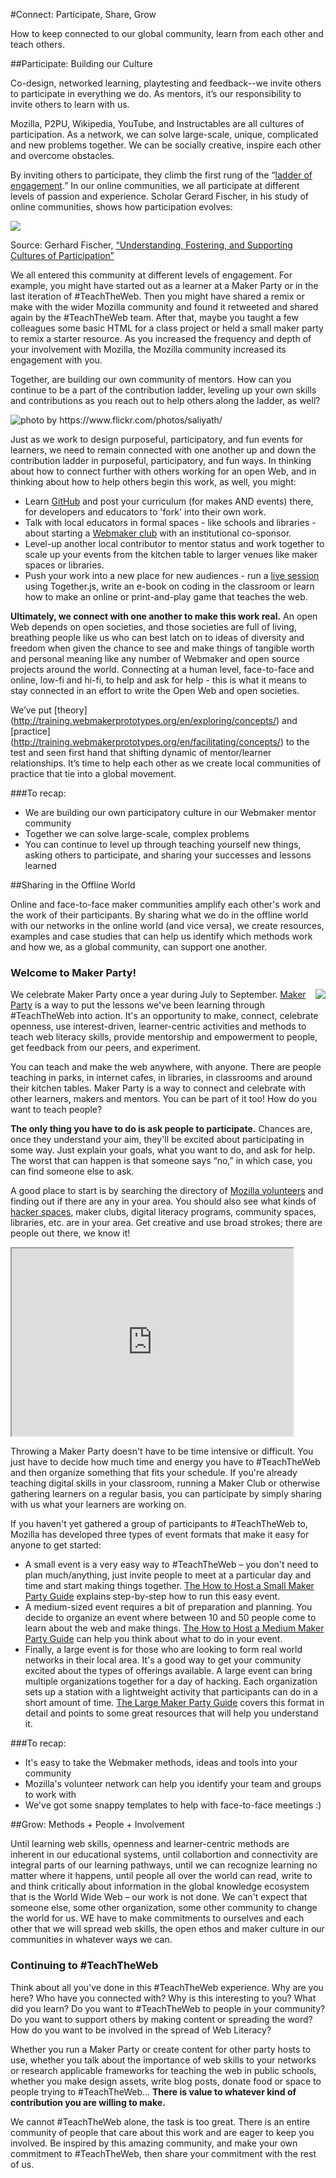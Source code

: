 #Connect: Participate, Share, Grow

How to keep connected to our global community, learn from each other and teach others. 

##Participate: Building our Culture

Co-design, networked learning, playtesting and feedback--we invite others to participate in everything we do. As mentors, it’s our responsibility to invite others to learn with us. 

Mozilla, P2PU, Wikipedia, YouTube, and Instructables are all cultures of participation. As a network, we can solve large-scale, unique, complicated and new problems together. We can be socially creative, inspire each other and overcome obstacles.

By inviting others to participate, they climb the first rung of the “<a href="https://wiki.mozilla.org/Webmaker/Engagement_Ladder">ladder of engagement</a>.” In our online communities, we all participate at different levels of passion and experience. Scholar Gerard Fischer, in his study of online communities, shows how participation evolves:

<img src="https://cloud.githubusercontent.com/assets/1874003/2749916/ffbe14ea-c835-11e3-99b2-813113579c72.png">

Source: Gerhard Fischer, [“Understanding, Fostering, and Supporting Cultures of Participation”](http://l3d.cs.colorado.edu/~gerhard/papers/2011/interactions-coverstory.pdf) 

We all entered this community at different levels of engagement. For example, you might have started out as a learner at a Maker Party or in the last iteration of #TeachTheWeb. Then you might have shared a remix or make with the wider Mozilla community and found it retweeted and shared again by the #TeachTheWeb team. After that, maybe you taught a few colleagues some basic HTML for a class project or held a small maker party to remix a starter resource. As you increased the frequency and depth of your involvement with Mozilla, the Mozilla community increased its engagement with you.

Together, are building our own community of mentors. How can you continue to be a part of the contribution ladder, leveling up your own skills and contributions as you reach out to help others along the ladder, as well?

<img src="https://farm8.staticflickr.com/7439/9758293374_68676314e6_z.jpg" alt="photo by https://www.flickr.com/photos/saliyath/"/>

Just as we work to design purposeful, participatory, and fun events for learners, we need to remain connected with one another up and down the contribution ladder in purposeful, participatory, and fun ways. In thinking about how to connect further with others working for an open Web, and in thinking about how to help others begin this work, as well, you might:

- Learn <a href="https://github.com/LauraHilliger/community_curriculum">GitHub</a> and post your curriculum (for makes AND events) there, for developers and educators to 'fork' into their own work.
- Talk with local educators in formal spaces - like schools and libraries - about starting a <a href="http://teach.webmaker.org/clubs">Webmaker club</a> with an institutional co-sponsor.
- Level-up another local contributor to mentor status and work together to scale up your events from the kitchen table to larger venues like maker spaces or libraries.
- Push your work into a new place for new audiences - run a <a href="https://training.webmakerprototypes.org/en/host-a-training/">live session</a> using Together.js, write an e-book on coding in the classroom or learn how to make an online or print-and-play game that teaches the web.

**Ultimately, we connect with one another to make this work real.** An open Web depends on open societies, and those societies are full of living, breathing people like us who can best latch on to ideas of diversity and freedom when given the chance to see and make things of tangible worth and personal meaning like any number of Webmaker and open source projects around the world. Connecting at a human level, face-to-face and online, low-fi and hi-fi, to help and ask for help - this is what it means to stay connected in an effort to write the Open Web and open societies.

We’ve put [theory] (http://training.webmakerprototypes.org/en/exploring/concepts/) and [practice] (http://training.webmakerprototypes.org/en/facilitating/concepts/) to the test and seen first hand that shifting dynamic of mentor/learner relationships. It’s time to help each other as we create local communities of practice that tie into a global movement.

###To recap:
* We are building our own participatory culture in our Webmaker mentor community
* Together we can solve large-scale, complex problems
* You can continue to level up through teaching yourself new things, asking others to participate, and sharing your successes and lessons learned

##Sharing in the Offline World

Online and face-to-face maker communities amplify each other's work and the work of their participants. By sharing what we do in the offline world with our networks in the online world (and vice versa), we create resources, examples and case studies that can help us identify which methods work and how we, as a global community, can support one another.

### Welcome to Maker Party!
<img src="http://party.webmaker.org/img/collage/2.jpg" style="float:right;"/>

We celebrate Maker Party once a year during July to September. <a href="http://party.webmaker.org?ref=training">Maker Party</a> is a way to put the lessons we've been learning through #TeachTheWeb into action. It's an opportunity to make, connect, celebrate openness, use interest-driven, learner-centric activities and methods to teach web literacy skills, provide mentorship and empowerment to people, get feedback from our peers, and experiment.

You can teach and make the web anywhere, with anyone. There are people teaching in parks, in internet cafes, in libraries, in classrooms and around their kitchen tables. Maker Party is a way to connect and celebrate with other learners, makers and mentors. You can be part of it too!
How do you want to teach people?

**The only thing you have to do is ask people to participate.** Chances are, once they understand your aim, they'll be excited about participating in some way. Just explain your goals, what you want to do, and ask for help. The worst that can happen is that someone says “no,” in which  case, you can find someone else to ask.

A good place to start is by searching the directory of <a href="http://mozillians.org">Mozilla volunteers</a> and finding out if there are any in your area. You should also see what kinds of <a href="http://hackerspaces.org/wiki/List_of_Hacker_Spaces">hacker spaces</a>, maker clubs, digital literacy programs, community spaces, libraries, etc. are in your area. Get creative and use broad strokes; there are people out there, we know it!

<div id="home-banner-video">
            <iframe src="https://vialogues.com/videos/embedded/11183/" width="450" height="300" scrolling="No"></iframe>
          </div>

Throwing a Maker Party doesn't have to be time intensive or difficult. You just have to decide how much time and energy you have to #TeachTheWeb and then organize something that fits your schedule. If you're already teaching digital skills in your classroom, running a Maker Club or otherwise gathering learners on a regular basis, you can participate by simply sharing with us what your learners are working on.

If you haven't yet gathered a group of participants to #TeachTheWeb to, Mozilla has developed three types of event formats that make it easy for anyone to get started:

* A small event is a very easy way to #TeachTheWeb – you don't need to plan much/anything, just invite people to meet at a particular day and time and start making things together. [The How to Host a Small Maker Party Guide](https://michelle.makes.org/thimble/LTE2NjE1MzQyMDg=/how-to-host-a-maker-party-small) explains step-by-step how to run this easy event.
* A medium-sized event requires a bit of preparation and planning. You decide to organize an event where between 10 and 50 people come to learn about the web and make things. [The How to Host a Medium Maker Party Guide](https://michelle.makes.org/thimble/LTE1Nzc2NDgxMjg=/how-to-host-a-maker-party-medium) can help you think about what to do in your event.
* Finally, a large event is for those who are looking to form real world networks in their local area. It's a good way to get your community excited about the types of offerings available. A large event can bring multiple organizations together for a day of hacking. Each organization sets up a station with a lightweight activity that participants can do in a short amount of time. [The Large Maker Party Guide](https://michelle.makes.org/thimble/LTEzMDkyMTI2NzI=/how-to-host-a-maker-party-large) covers this format in detail and points to some great resources that will help you understand it. 

###To recap:
* It's easy to take the Webmaker methods, ideas and tools into your community
* Mozilla's volunteer network can help you identify your team and groups to work with
* We've got some snappy templates to help with face-to-face meetings :)

##Grow: Methods + People + Involvement

Until learning web skills, openness and learner-centric methods are inherent in our educational systems, until collabortion and connectivity are integral parts of our learning pathways, until we can recognize learning no matter where it happens, until people all over the world can read, write to and think critically about information in the global knowledge ecosystem that is the World Wide Web – our work is not done.
We can't expect that someone else, some other organization, some other community to change the world for us. WE have to make commitments to ourselves and each other that we will spread web skills, the open ethos and maker culture in our communities in whatever ways we can.

### Continuing to #TeachTheWeb
Think about all you've done in this #TeachTheWeb experience. Why are you here? Who have you connected with? Why is this interesting to you? What did you learn? Do you want to #TeachTheWeb to people in your community? Do you want to support others by making content or spreading the word? How do you want to be involved in the spread of Web Literacy?

Whether you run a Maker Party or create content for other party hosts to use, whether you talk about the importance of web skills to your networks or research applicable frameworks for teaching the web in public schools, whether you make design assets, write blog posts, donate food or space to people trying to #TeachTheWeb... **There is value to whatever kind of contribution you are willing to make.**

We cannot #TeachTheWeb alone, the task is too great. There is an entire community of people that care about this work and are eager to keep you involved. Be inspired by this amazing community, and make your own commitment to #TeachTheWeb, then share your commitment with the rest of us. 